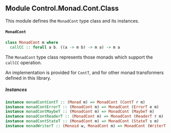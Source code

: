 ## Module Control.Monad.Cont.Class

This module defines the `MonadCont` type class and its instances.

#### `MonadCont`

``` purescript
class MonadCont m where
  callCC :: forall a b. ((a -> m b) -> m a) -> m a
```

The `MonadCont` type class represents those monads which support the
`callCC` operation.

An implementation is provided for `ContT`, and for other monad transformers
defined in this library.

##### Instances
``` purescript
instance monadContContT :: (Monad m) => MonadCont (ContT r m)
instance monadContErrorT :: (MonadCont m) => MonadCont (ErrorT e m)
instance monadContMaybeT :: (MonadCont m) => MonadCont (MaybeT m)
instance monadContReaderT :: (MonadCont m) => MonadCont (ReaderT r m)
instance monadContStateT :: (MonadCont m) => MonadCont (StateT s m)
instance monadWriterT :: (Monoid w, MonadCont m) => MonadCont (WriterT w m)
```



